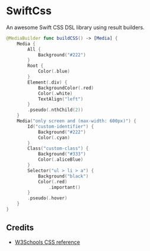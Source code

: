 # SwiftCss

An awesome Swift CSS DSL library using result builders.

```swift
@MediaBuilder func buildCSS() -> [Media] {
    Media {
        All {
            Background("#222")
        }
        Root {
            Color(.blue)
        }
        Element(.div) {
            BackgroundColor(.red)
            Color(.white)
            TextAlign("left")
        }
        .pseudo(.nthChild(2))
    }
    Media("only screen and (max-width: 600px)") {
        Id("custom-identifier") {
            Background("#222")
            Color(.cyan)
        }
        Class("custom-class") {
            Background("#333")
            Color(.aliceBlue)
        }
        Selector("ul > li > a") {
            Background("black")
            Color(.red)
                .important()
        }
        .pseudo(.hover)
    }
}

```

## Credits

- [W3Schools CSS reference](https://www.w3schools.com/cssref/) 

